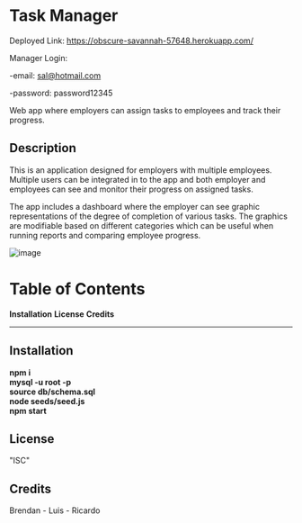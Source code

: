 # Task Manager
Deployed Link: https://obscure-savannah-57648.herokuapp.com/


Manager Login:

 -email: sal@hotmail.com
 
 -password: password12345

Web app where employers can assign tasks to employees and track their progress.

## Description

This is an application designed for employers with multiple employees. Multiple users can be integrated in to the app and both employer and employees can see and monitor their progress on assigned tasks.

The app includes a dashboard where the employer can see graphic representations of the degree of completion of various tasks. The graphics are modifiable based on different categories which can be useful when running reports and comparing employee progress.

![image](https://user-images.githubusercontent.com/57916204/145713613-f9627360-2120-4295-a948-6204d8ebea29.png)


# Table of Contents

**Installation**
**License**
**Credits**

---

## Installation

**npm i**<br>
**mysql -u root -p**<br>
**source db/schema.sql**<br>
**node seeds/seed.js**<br>
**npm start**<br>

## License

"ISC"

## Credits

Brendan - Luis - Ricardo
